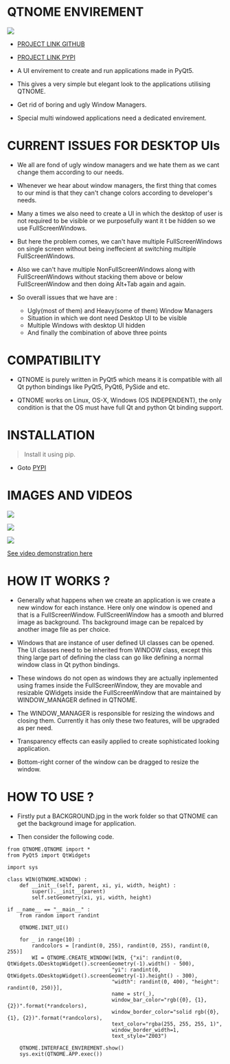 # QTNOME ENVIREMENT

![](ZZZ/ZZZ.jpg)

* [PROJECT LINK GITHUB](https://github.com/P-Y-R-O-B-O-T/QTNOME)

* [PROJECT LINK PYPI](https://pypi.org/project/QTNOME-P-Y-R-O-B-O-T)

* A UI envirement to create and run applications made in PyQt5.

* This gives a very simple but elegant look to the applications utilising QTNOME.

* Get rid of boring and ugly Window Managers.

* Special multi windowed applications need a dedicated envirement.

# CURRENT ISSUES FOR DESKTOP UIs

* We all are fond of ugly window managers and we hate them as we cant change them according to our needs.

* Whenever we hear about window managers, the first thing that comes to our mind is that they can't change colors according to developer's needs.

* Many a times we also need to create a UI in which the desktop of user is not required to be visible or we purposefully want it t be hidden so we use FullScreenWindows.

* But here the problem comes, we can't have multiple FullScreenWindows on single screen without being ineffecient at switching multiple FullScreenWindows.

* Also we can't have multiple NonFullScreenWindows along with FullScreenWindows without stacking them above or below FullScreenWindow and then doing Alt+Tab again and again.

* So overall issues that we have are :
	- Ugly(most of them) and Heavy(some of them) Window Managers
	- Situation in which we dont need Desktop UI to be visible
	- Multiple Windows with desktop UI hidden
	- And finally the combination of above three points

# COMPATIBILITY

* QTNOME is purely written in PyQt5 which means it is compatible with all Qt python bindings like PyQt5, PyQt6, PySide and etc.

* QTNOME works on Linux, OS-X, Windows (OS INDEPENDENT), the only condition is that the OS must have full Qt and python Qt binding support.

# INSTALLATION

> Install it using pip.

* Goto [PYPI](https://pypi.org/project/QTNOME-P-Y-R-O-B-O-T/)

# IMAGES AND VIDEOS

![](ZZZ/ZZZ0.png)

![](ZZZ/ZZZ1.png)

![](ZZZ/ZZZ2.png)

[See video demonstration here](https://drive.google.com/file/d/1cxeoc61BSyLolExkkdvrVIgnkHhjZhXE/view?usp=sharing)

# HOW IT WORKS ?

* Generally what happens when we create an application is we create a new window for each instance. Here only one window is opened and that is a FullScreenWindow. FullScreenWindow has a smooth and blurred image as background. Ths background image can be repalced by another image file as per choice.

* Windows that are instance of user defined UI classes can be opened. The UI classes need to be inherited from WINDOW class, except this thing large part of defining the class can go like defining a normal window class in Qt python bindings.

* These windows do not open as windows they are actually inplemented using frames inside the FullScreenWindow, they are movable and resizable QWidgets inside the FullScreenWindow that are maintained by WINDOW_MANAGER defined in QTNOME.

* The WINDOW_MANAGER is responsible for resizing the windows and closing them. Currently it has only these two features, will be upgraded as per need.

* Transparency effects can easily applied to create sophisticated looking application.

* Bottom-right corner of the window can be dragged to resize the window.

# HOW TO USE ?

* Firstly put a BACKGROUND.jpg in the work folder so that QTNOME can get the background image for application.

* Then consider the following code.

```python3
from QTNOME.QTNOME import *
from PyQt5 import QtWidgets

import sys

class WIN(QTNOME.WINDOW) :
    def __init__(self, parent, xi, yi, width, height) :
        super().__init__(parent)
        self.setGeometry(xi, yi, width, height)

if __name__ == "__main__" :
    from random import randint

    QTNOME.INIT_UI()

    for _ in range(10) :
        randcolors = [randint(0, 255), randint(0, 255), randint(0, 255)]
        WI = QTNOME.CREATE_WINDOW([WIN, {"xi": randint(0, QtWidgets.QDesktopWidget().screenGeometry(-1).width() - 500),
                                  "yi": randint(0, QtWidgets.QDesktopWidget().screenGeometry(-1).height() - 300),
                                  "width": randint(0, 400), "height": randint(0, 250)}],
                                  name = str(_),
                                  window_bar_color="rgb({0}, {1}, {2})".format(*randcolors),
                                  window_border_color="solid rgb({0}, {1}, {2})".format(*randcolors),
                                  text_color="rgba(255, 255, 255, 1)",
                                  window_border_width=1,
                                  text_style="Z003")

    QTNOME.INTERFACE_ENVIREMENT.show()
    sys.exit(QTNOME.APP.exec())
```
